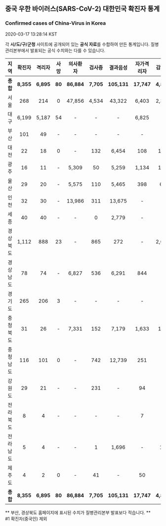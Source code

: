 
## 중국 우한 바이러스(SARS-CoV-2) 대한민국 확진자 통계
### Confirmed cases of China-Virus in Korea
2020-03-17 13:28:14 KST

각 **시/도/구/군청** 사이트에 공개되어 있는 **공식 자료**를 수합하여 만든 통계입니다.
질병관리본부에서 발표되는 공식 수치와는 다를 수 있습니다.


|  지역  | 확진자 |  격리자  |  사망  |  의사환자  |  검사중  |  결과음성  |  자가격리자  |  감시중  |  감시해제  |  퇴원  |
|:------:|:------:|:--------:|:--------:|:----------:|:--------:|:----------------:|:------------:|:--------:|:----------:|:--:|
|**총합**|**8,355**|**6,895**|**80**|**86,884**|**7,705**|**105,131**|**17,747**|**4,860**|**15,096**|**1,379**|
|서울|268|214|0|47,856|4,534|43,322|6,403|2,378|4,025|54|
|대구|6,199|5,187|54|-|-|-|6,825|-|-|958|
|부산|101|49|-|-|-|-|-|-|-|51|
|대전|22|18|0|-|132|6,454|108|108|384|4|
|광주|16|11|-|5,309|50|5,259|1,134|115|1,019|5|
|울산|29|20|-|5,575|110|5,465|398|65|333|9|
|인천|32|30|-|13,986|311|13,675|-|-|-|2|
|세종|40|40|-|-|0|2,779|-|-|-|-|
|경상북도|1,112|888|23|-|865|272|-|2,034|7,644|201|
|경상남도|78|74|-|6,827|536|6,291|844|-|-|4|
|경기도|265|206|3|-|-|-|-|-|-|56|
|충청북도|31|26|-|7,331|152|7,179|1,633|147|1,486|5|
|충청남도|116|101|0|-|742|12,739|251|-|-|15|
|강원도|29|21|-|-|231|-|94|-|-|8|
|전라북도|8|4|-|-|-|-|7|-|-|4|
|전라남도|5|4|-|-|1|1,696|-|13|205|1|
|제주도|4|2|0|-|41|-|50|-|-|2|
|**총합**|**8,355**|**6,895**|**80**|**86,884**|**7,705**|**105,131**|**17,747**|**4,860**|**15,096**|**1,379**|


** 부산, 경상북도 홈페이지에 표시된 수치가 질병관리본부 발표보다 적습니다. **<br>
#1 확진자(중국인) 제외
